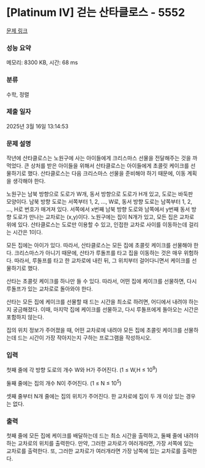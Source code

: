 # [Platinum IV] 걷는 산타클로스 - 5552 

[문제 링크](https://www.acmicpc.net/problem/5552) 

### 성능 요약

메모리: 8300 KB, 시간: 68 ms

### 분류

수학, 정렬

### 제출 일자

2025년 3월 16일 13:14:53

### 문제 설명

<p>작년에 산타클로스는 노원구에 사는 아이들에게 크리스마스 선물을 전달해주는 것을 까먹었다. 큰 상처를 받은 아이들을 위해서 산타클로스는 아이들에게 초콜릿 케이크를 선물하기로 했다. 산타클로스는 다음 크리스마스 선물을 준비해야 하기 때문에, 이동 계획을 생각해야 한다.</p>

<p>노원구는 남북 방향으로 도로가 W개, 동서 방향으로 도로가 H개 있고, 도로는 바둑판 모양이다. 남북 방향 도로는 서쪽부터 1, 2, ..., W로, 동서 방향 도로는 남쪽부터 1, 2, ..., H로 번호가 매겨져 있다. 서쪽에서 x번째 남북 방향 도로와 남쪽에서 y번째 동서 방향 도로가 만나는 교차로는 (x,y)이다. 노원구에는 집이 N개가 있고, 모든 집은 교차로 위에 있다. 산타클로스는 도로만 이용할 수 있고, 인접한 교차로 사이를 이동하는데 걸리는 시간은 1이다.</p>

<p>모든 집에는 아이가 있다. 따라서, 산타클로스는 모든 집에 초콜릿 케이크를 선물해야 한다. 크리스마스가 아니기 때문에, 산타가 루돌프를 타고 집을 이동하는 것은 매우 위험하다. 따라서, 루돌프를 타고 한 교차로에 내린 뒤, 그 위치부터 걸어다니면서 케이크를 선물하기로 했다.</p>

<p>산타는 초콜릿 케이크를 하나만 들 수 있다. 따라서, 어떤 집에 케이크를 선물하면, 다시 루돌프가 있는 교차로로 돌아와야 한다.</p>

<p>산타는 모든 집에 케이크를 선물할 때 드는 시간을 최소로 하려면, 어디에서 내려야 하는지 궁금해졌다. 이때, 마지막 집에 케이크를 선물하고, 다시 루돌프에게 돌아오는 시간은 포함하지 않는다.</p>

<p>집의 위치 정보가 주어졌을 때, 어떤 교차로에 내려야 모든 집에 초콜릿 케이크를 선물하는데 드는 시간이 가장 작아지는지 구하는 프로그램을 작성하시오.</p>

### 입력 

 <p>첫째 줄에 각 방향 도로의 개수 W와 H가 주어진다. (1 ≤ W,H ≤ 10<sup>9</sup>)</p>

<p>둘째 줄에는 집의 개수 N이 주어진다. (1 ≤ N ≤ 10<sup>5</sup>)</p>

<p>셋째 줄부터 N개 줄에는 집의 위치가 주어진다. 한 교차로에 집이 두 개 이상 있는 경우는 없다.</p>

### 출력 

 <p>첫째 줄에 모든 집에 케이크를 배달하는데 드는 최소 시간을 출력하고, 둘째 줄에 내려야하는 교차로의 위치를 출력한다. 만약, 그러한 교차로가 여러개라면, 가장 서쪽에 있는 교차로를 출력한다. 또, 그러한 교차로가 여러개라면 가장 남쪽에 있는 교차로를 출력한다.</p>

